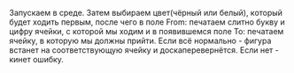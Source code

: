 Запускаем в среде. Затем выбираем цвет(чёрный или белый), который будет ходить первым, после чего в поле From: печатаем слитно букву и 
цифру ячейки, с которой мы ходим и в появившемся поле To: печатаем ячейку,  в которую мы должны прийти. Если всё нормально - фигура 
встанет на соответствующую ячейку и доскаперевернётся. Если нет - кинет ошибку. 
